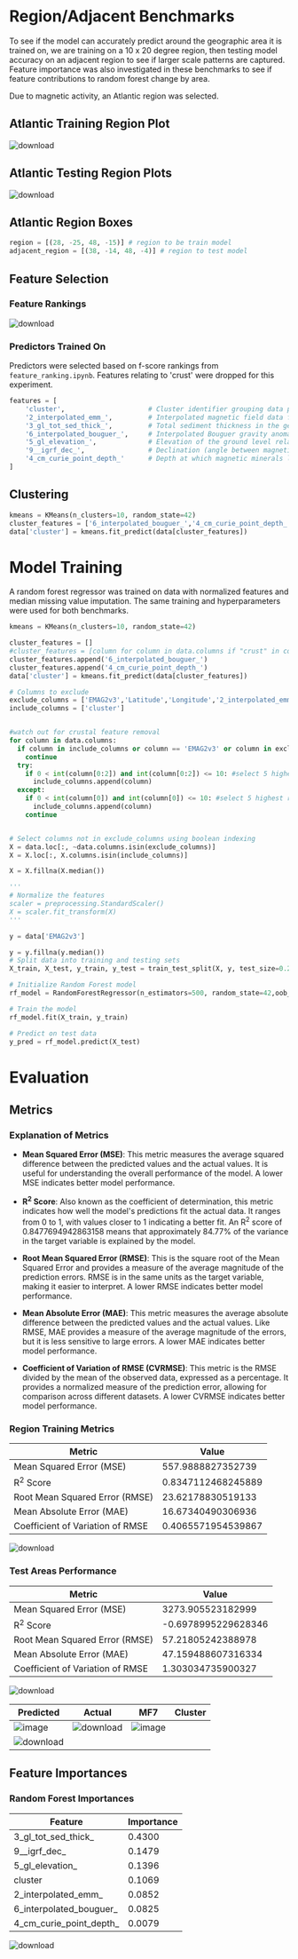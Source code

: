 
# Region/Adjacent Benchmarks 
To see if the model can accurately predict around the geographic area it is trained on, we are training on a 10 x 20 degree region, then testing model accuracy on an adjacent region to see if larger scale patterns are captured. Feature importance was also investigated in these benchmarks to see if feature contributions to random forest change by area. 

Due to magnetic activity, an Atlantic region was selected.

## Atlantic Training Region Plot 
![download](https://github.com/user-attachments/assets/ef4459c0-5b45-4bec-b3f6-2b804ca00fb0)

## Atlantic Testing Region Plots
![download](https://github.com/user-attachments/assets/37f29c6b-b586-4215-9dd9-c77594389e90)

## Atlantic Region Boxes 
```python
region = [(28, -25, 48, -15)] # region to be train model 
adjacent_region = [(38, -14, 48, -4)] # region to test model 
```
## Feature Selection 
### Feature Rankings
![download](https://github.com/user-attachments/assets/81eb3a33-ef8f-4306-9ee1-61ced0643ccc)

### Predictors Trained On
Predictors were selected based on f-score rankings from ```feature_ranking.ipynb```. Features relating to 'crust' were dropped for this experiment.

```python
features = [
    'cluster',                     # Cluster identifier grouping data points with similar properties. (e.g., curie and bouguer)
    '2_interpolated_emm_',         # Interpolated magnetic field data from the EMM model.
    '3_gl_tot_sed_thick_',         # Total sediment thickness in the geological layer.
    '6_interpolated_bouguer_',     # Interpolated Bouguer gravity anomaly data.
    '5_gl_elevation_',             # Elevation of the ground level relative to sea level.
    '9__igrf_dec_',                # Declination (angle between magnetic north and true north) from the IGRF model.
    '4_cm_curie_point_depth_'      # Depth at which magnetic minerals lose their magnetism (Curie point).
]
```

## Clustering 
```python
kmeans = KMeans(n_clusters=10, random_state=42)
cluster_features = ['6_interpolated_bouguer_','4_cm_curie_point_depth_']
data['cluster'] = kmeans.fit_predict(data[cluster_features])
```

# Model Training 

A random forest regressor was trained on data with normalized features and median missing value imputation. The same training and hyperparameters were used for both benchmarks.
```python
kmeans = KMeans(n_clusters=10, random_state=42)

cluster_features = []
#cluster_features = [column for column in data.columns if "crust" in column or 'thick' in column]
cluster_features.append('6_interpolated_bouguer_')
cluster_features.append('4_cm_curie_point_depth_')
data['cluster'] = kmeans.fit_predict(data[cluster_features])

# Columns to exclude
exclude_columns = ['EMAG2v3','Latitude','Longitude','2_interpolated_emm_']
include_columns = ['cluster']


#watch out for crustal feature removal
for column in data.columns:
  if column in include_columns or column == 'EMAG2v3' or column in exclude_columns or 'crust' in column:
    continue
  try:
    if 0 < int(column[0:2]) and int(column[0:2]) <= 10: #select 5 highest ranked
      include_columns.append(column)
  except:
    if 0 < int(column[0]) and int(column[0]) <= 10: #select 5 highest ranked
      include_columns.append(column)
    continue


# Select columns not in exclude_columns using boolean indexing
X = data.loc[:, ~data.columns.isin(exclude_columns)]
X = X.loc[:, X.columns.isin(include_columns)]

X = X.fillna(X.median())

'''
# Normalize the features
scaler = preprocessing.StandardScaler()
X = scaler.fit_transform(X)
'''

y = data['EMAG2v3']

y = y.fillna(y.median())
# Split data into training and testing sets
X_train, X_test, y_train, y_test = train_test_split(X, y, test_size=0.2, random_state=42)

# Initialize Random Forest model
rf_model = RandomForestRegressor(n_estimators=500, random_state=42,oob_score=True)

# Train the model
rf_model.fit(X_train, y_train)

# Predict on test data
y_pred = rf_model.predict(X_test)

```


# Evaluation 

## Metrics 

### Explanation of Metrics

- **Mean Squared Error (MSE)**: This metric measures the average squared difference between the predicted values and the actual values. It is useful for understanding the overall performance of the model. A lower MSE indicates better model performance.

- **R<sup>2</sup> Score**: Also known as the coefficient of determination, this metric indicates how well the model's predictions fit the actual data. It ranges from 0 to 1, with values closer to 1 indicating a better fit. An R<sup>2</sup> score of 0.8477694942863158 means that approximately 84.77% of the variance in the target variable is explained by the model.

- **Root Mean Squared Error (RMSE)**: This is the square root of the Mean Squared Error and provides a measure of the average magnitude of the prediction errors. RMSE is in the same units as the target variable, making it easier to interpret. A lower RMSE indicates better model performance.

- **Mean Absolute Error (MAE)**: This metric measures the average absolute difference between the predicted values and the actual values. Like RMSE, MAE provides a measure of the average magnitude of the errors, but it is less sensitive to large errors. A lower MAE indicates better model performance.

- **Coefficient of Variation of RMSE (CVRMSE)**: This metric is the RMSE divided by the mean of the observed data, expressed as a percentage. It provides a normalized measure of the prediction error, allowing for comparison across different datasets. A lower CVRMSE indicates better model performance.


### Region Training Metrics

| Metric                               | Value                   | 
|--------------------------------------|-------------------------|
| Mean Squared Error (MSE)             | 557.9888827352739      |
| R<sup>2</sup> Score                  | 0.8347112468245889     |
| Root Mean Squared Error (RMSE)       |  23.62178830519133      |
| Mean Absolute Error (MAE)            | 16.67340490306936      |
| Coefficient of Variation of RMSE     | 0.4065571954539867      |


![download](https://github.com/user-attachments/assets/d0d49506-e4e1-40d2-92ff-a921c1d25dd8)






### Test Areas Performance


| Metric                               | Value                   |
|--------------------------------------|-------------------------|
| Mean Squared Error (MSE)             | 3273.905523182999      |
| R<sup>2</sup> Score                  | -0.6978995229628346      |
| Root Mean Squared Error (RMSE)       | 57.21805242388978     |
| Mean Absolute Error (MAE)            | 47.159488607316334      |
| Coefficient of Variation of RMSE     | 1.303034735900327      |


![download](https://github.com/user-attachments/assets/33f0dbb1-43d4-439b-8183-2e7f9198b91c)



| Predicted               | Actual                | MF7                  | Cluster 
|-----------------------|-----------------------|-----------------------|-----------------------|
|![image](https://github.com/user-attachments/assets/f9238124-9c02-440c-b679-52a5b2c74dd6)|![download](https://github.com/user-attachments/assets/a8f02fcf-8bec-4a78-907c-c59be9a26ab7)| ![image](https://github.com/user-attachments/assets/11ab3ed5-8483-4209-afd4-8b25e8d6ecd2)
| ![download](https://github.com/user-attachments/assets/7b6af43a-2f9a-4a78-a4c0-661633d8228a) |




## Feature Importances 

### Random Forest Importances 
| Feature                      | Importance |
|------------------------------------|----------------|
| 3_gl_tot_sed_thick_                | 0.4300         |
| 9__igrf_dec_                       | 0.1479         |
| 5_gl_elevation_                    | 0.1396         |
| cluster                            | 0.1069         |
| 2_interpolated_emm_                | 0.0852         |
| 6_interpolated_bouguer_            | 0.0825         |
| 4_cm_curie_point_depth_            | 0.0079         |

![download](https://github.com/user-attachments/assets/b52582a8-f550-4941-b8cb-7505aaa4ab72)



